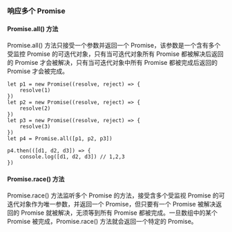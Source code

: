 ### 响应多个 Promise

#### Promise.all() 方法

Promise.all() 方法只接受一个参数并返回一个 Promise，该参数是一个含有多个受监控 Promise 的可迭代对象，只有当可迭代对象所有 Promise 都被解决后返回的 Promise 才会被解决，只有当可迭代对象中所有 Promise 都被完成后返回的 Promise 才会被完成。

```
let p1 = new Promise((resolve, reject) => {
    resolve(1)
})
let p2 = new Promise((resolve, reject) => {
    resolve(2)
})
let p3 = new Promise((resolve, reject) => {
    resolve(3)
})
let p4 = Promise.all([p1, p2, p3])

p4.then(([d1, d2, d3]) => {
    console.log([d1, d2, d3]) // 1,2,3
})
```

#### Promise.race() 方法	

Promise.race() 方法监听多个 Promise 的方法，接受含多个受监视 Promise 的可迭代对象作为唯一参数，并返回一个 Promise，但只要有一个 Promise 被解决返回的 Promise 就被解决，无须等到所有 Promise 都被完成。一旦数组中的某个 Promise 被完成，Promise.race() 方法就会返回一个特定的 Promise。